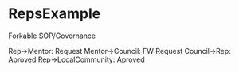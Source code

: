 # RepsExample
Forkable SOP/Governance


Rep->Mentor: Request
Mentor->Council: FW Request
Council->Rep: Aproved
Rep->LocalCommunity: Aproved

